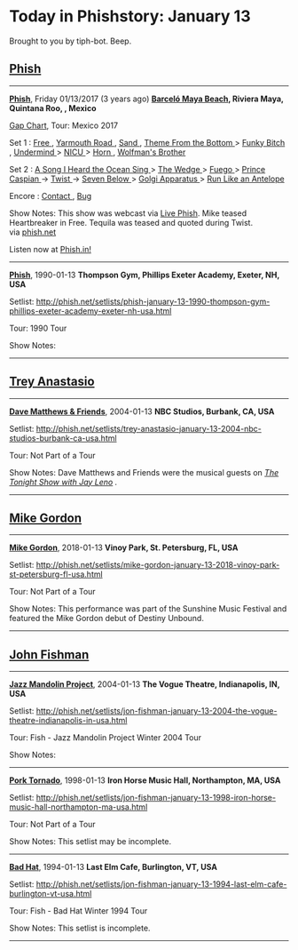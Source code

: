 # Today in Phishstory: January 13  
Brought to you by tiph-bot. Beep.  
## [Phish](http://phish.net/setlists/phish)  
---  
**[Phish](http://phish.net/setlists/phish)**, Friday 01/13/2017 (3 years ago) **[Barceló Maya Beach](<http://phish.net/venue/1349/Barcel%C3%B3_Maya_Beach>), Riviera Maya, Quintana Roo, , Mexico**

  
[Gap Chart](http://phish.net/setlists/gap-chart/phish-january-13-2017-barcel-maya-beach-riviera-maya-quintana-roo-mexico.html), Tour: Mexico 2017
  
  
Set 1  : [ Free ](<http://phish.net/song/free>) , [ Yarmouth Road ](<http://phish.net/song/yarmouth-road>) , [ Sand ](<http://phish.net/song/sand>) , [ Theme From the Bottom ](<http://phish.net/song/theme-from-the-bottom>) > [ Funky Bitch ](<http://phish.net/song/funky-bitch>) , [ Undermind ](<http://phish.net/song/undermind>) > [ NICU ](<http://phish.net/song/nicu>) > [ Horn ](<http://phish.net/song/horn>) , [ Wolfman's Brother ](<http://phish.net/song/wolfmans-brother>)

Set 2  : [ A Song I Heard the Ocean Sing ](<http://phish.net/song/a-song-i-heard-the-ocean-sing>) > [ The Wedge ](<http://phish.net/song/the-wedge>) > [ Fuego ](<http://phish.net/song/fuego>) > [ Prince Caspian ](<http://phish.net/song/prince-caspian>) -> [ Twist ](<http://phish.net/song/twist>) -> [ Seven Below ](<http://phish.net/song/seven-below>) > [ Golgi Apparatus ](<http://phish.net/song/golgi-apparatus>) > [ Run Like an Antelope ](<http://phish.net/song/run-like-an-antelope>)

Encore  : [ Contact ](<http://phish.net/song/contact>) , [ Bug ](<http://phish.net/song/bug>)

  
  
Show Notes: This show was webcast via [Live Phish][1]. Mike teased Heartbreaker in Free.
Tequila was teased and quoted during Twist.  
via [phish.net][2]

   [1]: <http://www.livephish.com/>
   [2]: <http://phish.net>

  
  
Listen now at [Phish.in!](https://phish.in/2017-01-13)  
  
---  
  
**[Phish](http://phish.net/setlists/phish-january-13-1990-thompson-gym-phillips-exeter-academy-exeter-nh-usa.html)**, 1990-01-13 **Thompson Gym, Phillips Exeter Academy, Exeter, NH, USA**

  
  
Setlist: http://phish.net/setlists/phish-january-13-1990-thompson-gym-phillips-exeter-academy-exeter-nh-usa.html  
  
Tour: 1990 Tour  
  
Show Notes: 

  

---  
  
  
## [Trey Anastasio](http://phish.net/setlists/trey)  
---  
  
**[Dave Matthews & Friends](http://phish.net/setlists/trey-anastasio-january-13-2004-nbc-studios-burbank-ca-usa.html)**, 2004-01-13 **NBC Studios, Burbank, CA, USA**

  
  
Setlist: http://phish.net/setlists/trey-anastasio-january-13-2004-nbc-studios-burbank-ca-usa.html  
  
Tour: Not Part of a Tour  
  
Show Notes: Dave Matthews and Friends were the musical guests on [_The_ _Tonight_ _Show_
_with_ _Jay_ _Leno_][3] _._

   [3]: <http://en.wikipedia.org/wiki/The_Tonight_Show_with_Jay_Leno>

  

---  
  
  
## [Mike Gordon](http://phish.net/setlists/mike)  
---  
  
**[Mike Gordon](http://phish.net/setlists/mike-gordon-january-13-2018-vinoy-park-st-petersburg-fl-usa.html)**, 2018-01-13 **Vinoy Park, St. Petersburg, FL, USA**

  
  
Setlist: http://phish.net/setlists/mike-gordon-january-13-2018-vinoy-park-st-petersburg-fl-usa.html  
  
Tour: Not Part of a Tour  
  
Show Notes: This performance was part of the Sunshine Music Festival and featured the Mike
Gordon debut of Destiny Unbound.

  

---  
  
  
## [John Fishman](http://phish.net/setlists/fish)  
---  
  
**[Jazz Mandolin Project](http://phish.net/setlists/jon-fishman-january-13-2004-the-vogue-theatre-indianapolis-in-usa.html)**, 2004-01-13 **The Vogue Theatre, Indianapolis, IN, USA**

  
  
Setlist: http://phish.net/setlists/jon-fishman-january-13-2004-the-vogue-theatre-indianapolis-in-usa.html  
  
Tour: Fish - Jazz Mandolin Project Winter 2004 Tour  
  
Show Notes: 

  

---  
  
**[Pork Tornado](http://phish.net/setlists/jon-fishman-january-13-1998-iron-horse-music-hall-northampton-ma-usa.html)**, 1998-01-13 **Iron Horse Music Hall, Northampton, MA, USA**

  
  
Setlist: http://phish.net/setlists/jon-fishman-january-13-1998-iron-horse-music-hall-northampton-ma-usa.html  
  
Tour: Not Part of a Tour  
  
Show Notes: This setlist may be incomplete.

  

---  
  
**[Bad Hat](http://phish.net/setlists/jon-fishman-january-13-1994-last-elm-cafe-burlington-vt-usa.html)**, 1994-01-13 **Last Elm Cafe, Burlington, VT, USA**

  
  
Setlist: http://phish.net/setlists/jon-fishman-january-13-1994-last-elm-cafe-burlington-vt-usa.html  
  
Tour: Fish - Bad Hat Winter 1994 Tour  
  
Show Notes: This setlist is incomplete.

  

---  
  
  
